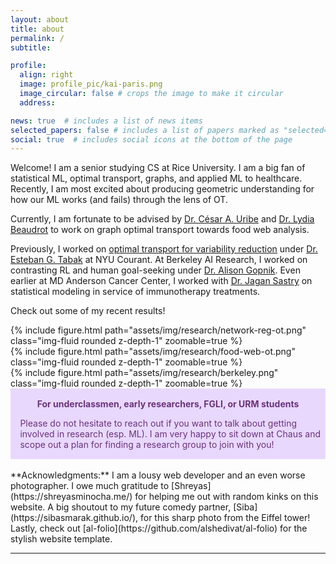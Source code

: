 ```yaml
---
layout: about
title: about
permalink: /
subtitle: 

profile:
  align: right
  image: profile_pic/kai-paris.png
  image_circular: false # crops the image to make it circular
  address:

news: true  # includes a list of news items
selected_papers: false # includes a list of papers marked as "selected={true}"
social: true  # includes social icons at the bottom of the page
---
```


Welcome! I am a senior studying CS at Rice University. I am a big fan of statistical ML, optimal transport, graphs, and applied ML to healthcare. Recently, I am most excited about producing geometric understanding for how our ML works (and fails) through the lens of OT.

Currently, I am fortunate to be advised by [Dr. C&eacute;sar A. Uribe](https://cauribe.rice.edu/) and [Dr. Lydia Beaudrot](https://lydiabeaudrot.weebly.com/) to work on graph optimal transport towards food web analysis. 

Previously, I worked on [optimal transport for variability reduction](https://math.nyu.edu/media/math/filer_public/51/b1/51b198de-3072-4c10-b729-96111bbc661c/varreduceot.pdf) under [Dr. Esteban G. Tabak](https://cims.nyu.edu/~tabak/) at NYU Courant. At Berkeley AI Research, I worked on contrasting RL and human goal-seeking under [Dr. Alison Gopnik](http://www.gopniklab.berkeley.edu/alison). Even earlier at MD Anderson Cancer Center, I worked with [Dr. Jagan Sastry](https://faculty.mdanderson.org/profiles/jagannadha_sastry.html) on statistical modeling in service of immunotherapy treatments.


Check out some of my recent results!

<div class="row mt-3">
    <div class="col-sm mt-3 mt-md-0">
        {% include figure.html path="assets/img/research/network-reg-ot.png" class="img-fluid rounded z-depth-1" zoomable=true %}
    </div>
    <div class="col-sm mt-3 mt-md-0">
        {% include figure.html path="assets/img/research/food-web-ot.png" class="img-fluid rounded z-depth-1" zoomable=true %}
    </div>
    <div class="col-sm mt-3 mt-md-0">
        {% include figure.html path="assets/img/research/berkeley.png" class="img-fluid rounded z-depth-1" zoomable=true %}
    </div>
</div>

<div class="warning" style='padding:0.1em'>
<span>
<p style='margin-top:1em; text-align:center'>
<b>For underclassmen, early researchers, FGLI, or URM students</b></p>
<p style='margin-left:1em;'>
Please do not hesitate to reach out if you want to talk about getting involved in research (esp. ML). I am very happy to sit down at Chaus and scope out a plan for finding a research group to join with you!
</p>
<p style='margin-bottom:1em; margin-right:1em; text-align:right; font-family:Georgia'>
</p></span>
</div>
<br />
**Acknowledgments:** I am a lousy web developer and an even worse photographer. I owe much gratitude to [Shreyas](https://shreyasminocha.me/) for helping me out with random kinks on this website. A big shoutout to my future comedy partner, [Siba](https://sibasmarak.github.io/), for this sharp photo from the Eiffel tower! Lastly, check out [al-folio](https://github.com/alshedivat/al-folio) for the stylish website template. 


---

<style>
  .warning {
    background-color: #E9D8FD;
    color: #69337A;
  }

  [data-theme="dark"] .warning {
    background-color: #69337A;
    color: #E9D8FD;
  }
</style>
